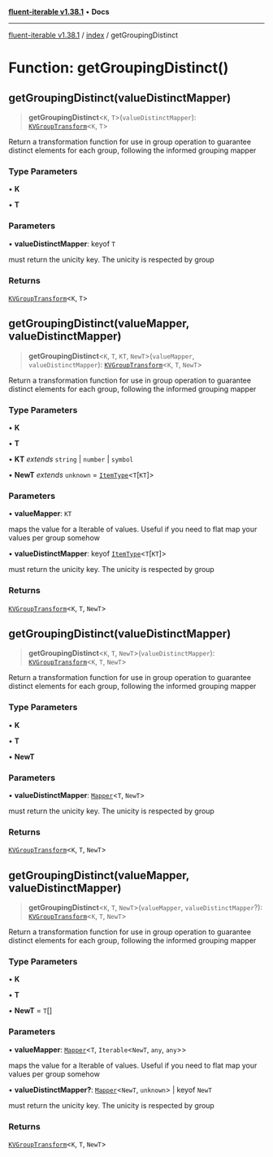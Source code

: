 [**fluent-iterable v1.38.1**](../../README.md) • **Docs**

***

[fluent-iterable v1.38.1](../../README.md) / [index](../README.md) / getGroupingDistinct

# Function: getGroupingDistinct()

## getGroupingDistinct(valueDistinctMapper)

> **getGroupingDistinct**\<`K`, `T`\>(`valueDistinctMapper`): [`KVGroupTransform`](../../types/interfaces/KVGroupTransform.md)\<`K`, `T`\>

Return a transformation function for use in group operation to guarantee distinct elements for each group, following the informed grouping mapper

### Type Parameters

• **K**

• **T**

### Parameters

• **valueDistinctMapper**: keyof `T`

must return the unicity key. The unicity is respected by group

### Returns

[`KVGroupTransform`](../../types/interfaces/KVGroupTransform.md)\<`K`, `T`\>

## getGroupingDistinct(valueMapper, valueDistinctMapper)

> **getGroupingDistinct**\<`K`, `T`, `KT`, `NewT`\>(`valueMapper`, `valueDistinctMapper`): [`KVGroupTransform`](../../types/interfaces/KVGroupTransform.md)\<`K`, `T`, `NewT`\>

Return a transformation function for use in group operation to guarantee distinct elements for each group, following the informed grouping mapper

### Type Parameters

• **K**

• **T**

• **KT** *extends* `string` \| `number` \| `symbol`

• **NewT** *extends* `unknown` = [`ItemType`](../../types/type-aliases/ItemType.md)\<`T`\[`KT`\]\>

### Parameters

• **valueMapper**: `KT`

maps the value for a Iterable of values. Useful if you need to flat map your values per group somehow

• **valueDistinctMapper**: keyof [`ItemType`](../../types/type-aliases/ItemType.md)\<`T`\[`KT`\]\>

must return the unicity key. The unicity is respected by group

### Returns

[`KVGroupTransform`](../../types/interfaces/KVGroupTransform.md)\<`K`, `T`, `NewT`\>

## getGroupingDistinct(valueDistinctMapper)

> **getGroupingDistinct**\<`K`, `T`, `NewT`\>(`valueDistinctMapper`): [`KVGroupTransform`](../../types/interfaces/KVGroupTransform.md)\<`K`, `T`, `NewT`\>

Return a transformation function for use in group operation to guarantee distinct elements for each group, following the informed grouping mapper

### Type Parameters

• **K**

• **T**

• **NewT**

### Parameters

• **valueDistinctMapper**: [`Mapper`](../interfaces/Mapper.md)\<`T`, `NewT`\>

must return the unicity key. The unicity is respected by group

### Returns

[`KVGroupTransform`](../../types/interfaces/KVGroupTransform.md)\<`K`, `T`, `NewT`\>

## getGroupingDistinct(valueMapper, valueDistinctMapper)

> **getGroupingDistinct**\<`K`, `T`, `NewT`\>(`valueMapper`, `valueDistinctMapper`?): [`KVGroupTransform`](../../types/interfaces/KVGroupTransform.md)\<`K`, `T`, `NewT`\>

Return a transformation function for use in group operation to guarantee distinct elements for each group, following the informed grouping mapper

### Type Parameters

• **K**

• **T**

• **NewT** = `T`[]

### Parameters

• **valueMapper**: [`Mapper`](../interfaces/Mapper.md)\<`T`, `Iterable`\<`NewT`, `any`, `any`\>\>

maps the value for a Iterable of values. Useful if you need to flat map your values per group somehow

• **valueDistinctMapper?**: [`Mapper`](../interfaces/Mapper.md)\<`NewT`, `unknown`\> \| keyof `NewT`

must return the unicity key. The unicity is respected by group

### Returns

[`KVGroupTransform`](../../types/interfaces/KVGroupTransform.md)\<`K`, `T`, `NewT`\>
